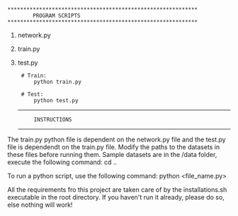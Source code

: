 	************************************************************
			PROGRAM SCRIPTS
	************************************************************
1. network.py
2. train.py
3. test.py

		# Train:
			python train.py

		# Test:
			python test.py


	************************************************************
			INSTRUCTIONS
	************************************************************
	
The train.py python file is dependent on the network.py file and the test.py file is
dependendt on the train.py file. Modify the paths to the datasets in these files before running them. Sample datasets are in the /data folder, execute the following
command:
	cd ..

To run a python script, use the following command:
	python <file_name.py>
	
All the requirements fro this project are taken care of by the installations.sh
 executable in the root directory. If you haven't run it already, please do so, 
 else nothing will work!

